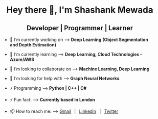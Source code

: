 <div align="center">
    <h1>Hey there 👋, I'm Shashank Mewada</h1>
    <h2> Developer | Programmer | Learner </h2>
</div>

- 🔭 I’m currently working on       --> <b>Deep Learning (Object Segmentation and Depth Estimation)</b>

- 🌱 I’m currently learning         --> <b>Deep Learning, Cloud Technologies - Azure/AWS </b>

- 👯 I’m looking to collaborate on  --> <b>Machine Learning, Deep Learning</b>

- 🤔 I’m looking for help with      --> <b>Graph Neural Networks</b>

- ⚡ Programming                    --> <b>Python | C++ | C#</b>

- ⚡ Fun fact:                      --> <b>Currently based in London</b>

- 📫 How to reach me: --> [Gmail](gmshashank@gmail.com/) &ensp;|&ensp; [LinkedIn](https://www.linkedin.com/in/shashankmewada/) &ensp;|&ensp; [Twitter](https://twitter.com/ShashankMewada/)<br>

